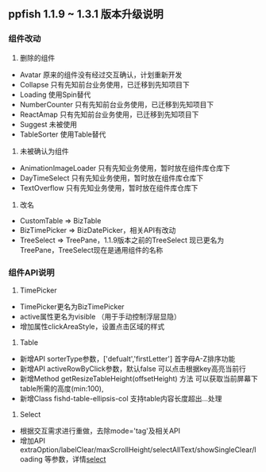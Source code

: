 ## ppfish 1.1.9 ~ 1.3.1 版本升级说明

### 组件改动

1. 删除的组件
- Avatar  原来的组件没有经过交互确认，计划重新开发
- Collapse  只有先知前台业务使用，已迁移到先知项目下
- Loading 使用Spin替代
- NumberCounter  只有先知前台业务使用，已迁移到先知项目下
- ReactAmap  只有先知前台业务使用，已迁移到先知项目下
- Suggest  未被使用
- TableSorter  使用Table替代

1. 未被确认为组件
- AnimationImageLoader 只有先知业务使用，暂时放在组件库仓库下
- DayTimeSelect  只有先知业务使用，暂时放在组件库仓库下
- TextOverflow  只有先知业务使用，暂时放在组件库仓库下

1. 改名
- CustomTable => BizTable  
- BizTimePicker => BizDatePicker，相关API有改动
- TreeSelect => TreePane，1.1.9版本之前的TreeSelect 现已更名为 TreePane，TreeSelect现在是通用组件的名称

### 组件API说明

1. TimePicker
- TimePicker更名为BizTimePicker
- active属性更名为visible （用于手动控制浮层显隐）
- 增加属性clickAreaStyle，设置点击区域的样式

1. Table
- 新增API sorterType参数，['defualt','firstLetter'] 首字母A-Z排序功能
- 新增API activeRowByClick参数，默认false 可以点击根据key高亮当前行  
- 新增Method getResizeTableHeight(offsetHeight) 方法 可以获取当前屏幕下table所需的高度(min:100),
- 新增Class fishd-table-ellipsis-col 支持table内容长度超出...处理
 
1. Select
- 根据交互需求进行重做，去除mode='tag'及相关API
- 增加API extraOption/labelClear/maxScrollHeight/selectAllText/showSingleClear/loading 等参数，详情[select]('/#/components/select/'')

